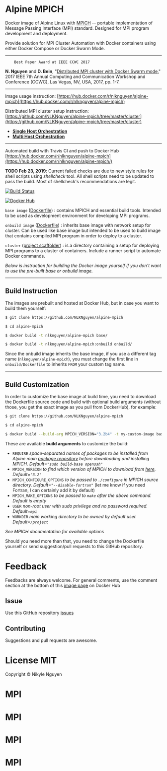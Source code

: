 # Alpine MPICH

Docker image of Alpine Linux with  [MPICH](http://www.mpich.org/) -- portable implementation of Message Passing Interface (MPI) standard. Designed for MPI program development and deployment.

Provide solution for MPI Cluster Automation with Docker containers using either Docker Compose or Docker Swarm Mode.

----

        Best Paper Award at IEEE CCWC 2017

**N. Nguyen** and **D. Bein**, "[Distributed MPI cluster with Docker Swarm mode](http://ieeexplore.ieee.org/document/7868429/)," 2017 IEEE 7th Annual Computing and Communication Workshop and Conference (CCWC), Las Vegas, NV, USA, 2017, pp. 1-7.

----

Image usage instruction: 
[https://hub.docker.com/r/nlknguyen/alpine-mpich](https://hub.docker.com/r/nlknguyen/alpine-mpich)


Distributed MPI cluster setup instruction: [https://github.com/NLKNguyen/alpine-mpich/tree/master/cluster](https://github.com/NLKNguyen/alpine-mpich/tree/master/cluster)  
* **[Single Host Orchestration](https://github.com/NLKNguyen/alpine-mpich/wiki/Single-Host-Orchestration)**
* **[Multi Host Orchestration](https://github.com/NLKNguyen/alpine-mpich/wiki/Multi-Host-Orchestration)**



----

Automated build with Travis CI and push to Docker Hub [https://hub.docker.com/r/nlknguyen/alpine-mpich](https://hub.docker.com/r/nlknguyen/alpine-mpich/)

**TODO Feb 23, 2019**: Current failed checks are due to new style rules for shell scripts using *shellcheck* tool. All shell scripts need to be updated to pass the build. Most of shellcheck's recommendations are legit. 

[![Build Status](https://travis-ci.org/NLKNguyen/alpine-mpich.svg?branch=master)](https://travis-ci.org/NLKNguyen/alpine-mpich)

[![Docker Hub](http://dockeri.co/image/nlknguyen/alpine-mpich)](https://hub.docker.com/r/nlknguyen/alpine-mpich)


`base image` ([Dockerfile](https://github.com/NLKNguyen/alpine-mpich/blob/master/Dockerfile)) : contains MPICH and essential build tools. Intended to be used as development environment for developing MPI programs.

`onbuild image` ([Dockerfile](https://github.com/NLKNguyen/alpine-mpich/blob/onbuild/Dockerfile)) : inherits base image with network setup for cluster. Can be used like base image but intended to be used to build image that contains compiled MPI program in order to deploy to a cluster.

`cluster` ([project scaffolder](https://github.com/NLKNguyen/alpine-mpich/tree/master/cluster)) : is a directory containing a setup for deploying MPI programs to a cluster of containers. Include a runner script to automate Docker commands.


*Below is instruction for building the Docker image yourself if you don't want to use the pre-built base or onbuild image.*

----

## Build Instruction

The images are prebuilt and hosted at Docker Hub, but in case you want to build them yourself:

```sh
$ git clone https://github.com/NLKNguyen/alpine-mpich

$ cd alpine-mpich

$ docker build -t nlknguyen/alpine-mpich base/

$ docker build -t nlknguyen/alpine-mpich:onbuild onbuild/
```

Since the onbuild image inherits the base image, if you use a different tag name (`nlknguyen/alpine-mpich`), you must change the first line in `onbuild/Dockerfile` to inherits `FROM` your custom tag name.

----

## Build Customization

In order to customize the base image at build time, you need to download the Dockerfile source code and build with optional build arguments (without those, you get the exact image as you pull from DockerHub), for example:

```sh
$ git clone https://github.com/NLKNguyen/alpine-mpich

$ cd alpine-mpich

$ docker build --build-arg MPICH_VERSION="3.2b4" -t my-custom-image base/
```

These are available **build arguments** to customize the build:
- `REQUIRE` *space-separated names of packages to be installed from Alpine main [package repository](http://pkgs.alpinelinux.org/packages) before downloading and installing MPICH. Default=`"sudo build-base openssh"`*
- `MPICH_VERSION` *to find which version of MPICH to download from [here](http://www.mpich.org/static/downloads/). Default=`"3.2"`*
- `MPICH_CONFIGURE_OPTIONS` *to be passed to `./configure` in MPICH source directory. Default=`"--disable-fortran"`* (let me know if you need Fortran, I can certainly add it by default)
- `MPICH_MAKE_OPTIONS` *to be passed to `make` after the above command. Default is empty*
- `USER` *non-root user with sudo privilege and no password required. Default=`mpi`*
- `WORKDIR` *main working directory to be owned by default user. Default=`/project`*

*See MPICH documentation for available options*

Should you need more than that, you need to change the Dockerfile yourself or send suggestion/pull requests to this GitHub repository.


# Feedback

Feedbacks are always welcome. For general comments, use the comment section at the bottom of this [image page](https://hub.docker.com/r/nlknguyen/alpine-mpich) on Docker Hub

## Issue

Use this GitHub repository [issues](https://github.com/NLKNguyen/alpine-mpich/issues)

## Contributing

Suggestions and pull requests are awesome.

# License MIT
Copyright © Nikyle Nguyen
# MPI
# MPI
# MPI
# MPI
